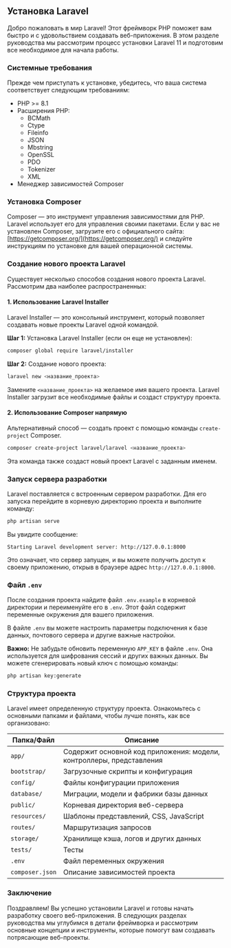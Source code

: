 ## Установка Laravel

Добро пожаловать в мир Laravel! Этот фреймворк PHP поможет вам быстро и с удовольствием создавать веб-приложения. В этом разделе руководства мы рассмотрим процесс установки Laravel 11 и подготовим все необходимое для начала работы.

### Системные требования

Прежде чем приступать к установке, убедитесь, что ваша система соответствует следующим требованиям:

* PHP >= 8.1
* Расширения PHP:
    * BCMath
    * Ctype
    * Fileinfo
    * JSON
    * Mbstring
    * OpenSSL
    * PDO
    * Tokenizer
    * XML
* Менеджер зависимостей Composer

### Установка Composer

Composer — это инструмент управления зависимостями для PHP. Laravel использует его для управления своими пакетами. Если у вас не установлен Composer, загрузите его с официального сайта: [https://getcomposer.org/](https://getcomposer.org/) и следуйте инструкциям по установке для вашей операционной системы.

### Создание нового проекта Laravel

Существует несколько способов создания нового проекта Laravel. Рассмотрим два наиболее распространенных:

#### 1.  Использование Laravel Installer

Laravel Installer — это консольный инструмент, который позволяет создавать новые проекты Laravel одной командой. 

**Шаг 1:** Установка Laravel Installer (если он еще не установлен):

```bash
composer global require laravel/installer
```

**Шаг 2:** Создание нового проекта:

```bash
laravel new <название_проекта>
```

Замените `<название_проекта>` на желаемое имя вашего проекта. Laravel Installer загрузит все необходимые файлы и создаст структуру проекта.

#### 2. Использование Composer напрямую

Альтернативный способ — создать проект с помощью команды `create-project` Composer.

```bash
composer create-project laravel/laravel <название_проекта>
```

Эта команда также создаст новый проект Laravel с заданным именем.

### Запуск сервера разработки

Laravel поставляется с встроенным сервером разработки. Для его запуска перейдите в корневую директорию проекта и выполните команду:

```bash
php artisan serve
```

Вы увидите сообщение:

```
Starting Laravel development server: http://127.0.0.1:8000
```

Это означает, что сервер запущен, и вы можете получить доступ к своему приложению, открыв в браузере адрес `http://127.0.0.1:8000`.

### Файл `.env`

После создания проекта найдите файл `.env.example` в корневой директории и переименуйте его в `.env`. Этот файл содержит переменные окружения для вашего приложения. 

В файле `.env` вы можете настроить параметры подключения к базе данных, почтового сервера и другие важные настройки.

**Важно:** Не забудьте обновить переменную `APP_KEY` в файле `.env`. Она используется для шифрования сессий и других важных данных. Вы можете сгенерировать новый ключ с помощью команды:

```bash
php artisan key:generate
```

### Структура проекта

Laravel имеет определенную структуру проекта. Ознакомьтесь с основными папками и файлами, чтобы лучше понять, как все организовано:

| Папка/Файл   | Описание                                                           |
|--------------|--------------------------------------------------------------------|
| `app/`       | Содержит основной код приложения: модели, контроллеры, представления |
| `bootstrap/`  | Загрузочные скрипты и конфигурация                                   |
| `config/`     | Файлы конфигурации приложения                                      |
| `database/`   | Миграции, модели и фабрики базы данных                            |
| `public/`    | Корневая директория веб-сервера                                    |
| `resources/` | Шаблоны представлений, CSS, JavaScript                              |
| `routes/`    | Маршрутизация запросов                                              |
| `storage/`    | Хранилище кэша, логов и других данных                                 |
| `tests/`      | Тесты                                                               |
| `.env`       | Файл переменных окружения                                            |
| `composer.json` | Описание зависимостей проекта                                       |

### Заключение

Поздравляем! Вы успешно установили Laravel и готовы начать разработку своего веб-приложения. В следующих разделах руководства мы углубимся в детали фреймворка и рассмотрим основные концепции и инструменты, которые помогут вам создавать потрясающие веб-проекты.